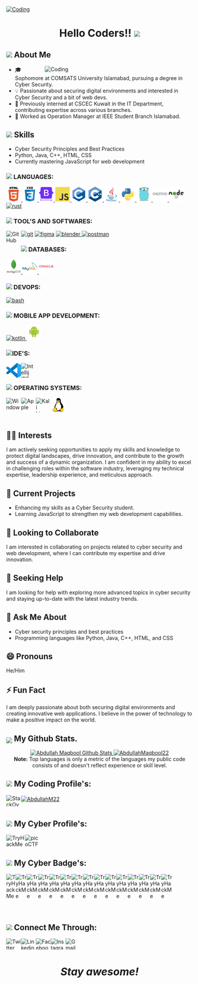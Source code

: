 <a href="https://www.linkedin.com/in/abdullah-maqbool-8b469a25b/" target="blank"><img align="center" alt="Coding" width="1000" src="https://developers.giphy.com/branch/master/static/api-512d36c09662682717108a38bbb5c57d.gif"></a>
<h1 align="center">Hello Coders!!  <img src="https://media.giphy.com/media/hvRJCLFzcasrR4ia7z/giphy.gif" width="35"></h1>

## <img src="https://i.postimg.cc/fk42RgCk/about-me.gif" width="5%">  About Me
<a href="https://www.linkedin.com/in/abdullah-maqbool-8b469a25b/">
<img align="right" alt="Coding" width="400" src="https://i.postimg.cc/HngxzRQj/programming.gif" />
</a>

- 🎓 Sophomore at COMSATS University Islamabad, pursuing a degree in Cyber Security.
- 💡 Passionate about securing digital environments and interested in Cyber Security and a bit of web devs.
- 💼 Previously interned at CSCEC Kuwait in the IT Department, contributing expertise across various branches.
- 🚀 Worked as Operation Manager at IEEE Student Branch Islamabad.
##  <img src="https://media2.giphy.com/media/QssGEmpkyEOhBCb7e1/giphy.gif?cid=ecf05e47a0n3gi1bfqntqmob8g9aid1oyj2wr3ds3mg700bl&rid=giphy.gif" width ="3%"> Skills

- Cyber Security Principles and Best Practices
- Python, Java, C++, HTML, CSS
- Currently mastering JavaScript for web development

### <img src = "https://i.postimg.cc/VkYz479j/Programming-Languages.gif" width=5%> LANGUAGES:
<p align="left"> <a href="https://html.spec.whatwg.org/multipage/" target="_blank"> <img src="https://raw.githubusercontent.com/devicons/devicon/master/icons/html5/html5-original-wordmark.svg" alt="html5" width="40" height="40"/> </a><a href="https://www.w3.org/Style/CSS/" target="_blank"> <img src="https://raw.githubusercontent.com/devicons/devicon/master/icons/css3/css3-original-wordmark.svg" alt="css3" width="40" height="40"/> </a>  <a href="https://getbootstrap.com" target="_blank"> <img src="https://raw.githubusercontent.com/devicons/devicon/master/icons/bootstrap/bootstrap-plain-wordmark.svg" alt="bootstrap" width="40" height="40"/> </a> <a href="https://developer.mozilla.org/en-US/docs/Web/JavaScript" target="_blank"> <img src="https://raw.githubusercontent.com/devicons/devicon/master/icons/javascript/javascript-original.svg" alt="javascript" width="40" height="40"/> </a><a href="https://www.open-std.org/jtc1/sc22/wg14/" target="_blank" rel="noreferrer"> <img src="https://raw.githubusercontent.com/devicons/devicon/master/icons/c/c-original.svg" alt="c" width="40" height="40"/> </a>  <a href="https://isocpp.org/" target="_blank"> <img src="https://raw.githubusercontent.com/devicons/devicon/master/icons/cplusplus/cplusplus-original.svg" alt="cplusplus" width="40" height="40"/> </a>   <a href="https://www.java.com" target="_blank"> <img src="https://raw.githubusercontent.com/devicons/devicon/master/icons/java/java-original.svg" alt="java" width="40" height="40"/> </a>  <a href="https://www.python.org" target="_blank"> <img src="https://raw.githubusercontent.com/devicons/devicon/master/icons/python/python-original.svg" alt="python" width="40" height="40"/> </a>
<align="left"> <a href="https://golang.org" target="_blank" rel="noreferrer"> <img src="https://raw.githubusercontent.com/devicons/devicon/master/icons/go/go-original.svg" alt="go" width="40" height="40"/> </a>
<a href="https://expressjs.com" target="_blank" rel="noreferrer"> <img src="https://raw.githubusercontent.com/devicons/devicon/master/icons/express/express-original-wordmark.svg" alt="express" width="40" height="40"/> </a>
<a href="https://nodejs.org" target="_blank" rel="noreferrer"> <img src="https://raw.githubusercontent.com/devicons/devicon/master/icons/nodejs/nodejs-original-wordmark.svg" alt="nodejs" width="40" height="40"/> </a> 
<a href="https://www.rust-lang.org" target="_blank" rel="noreferrer"> <img src="https://i.postimg.cc/Jn070x5J/d91add8e1561f11455130857e6d0aef9.png" alt="rust" width="40" height="40"/> </a>
</p>

### <img src = "https://i.postimg.cc/ZKWgr2M9/Software-Tools.gif" width=5%>  TOOL'S AND SOFTWARES:
<p align="left"><a href="https://github.com/" target="blank"><img align="left" alt="GitHub" width="40px"  height="40" src="https://user-images.githubusercontent.com/3369400/139447912-e0f43f33-6d9f-45f8-be46-2df5bbc91289.png"/></a>
<a href="https://git-scm.com/" target="_blank"><img src="https://www.vectorlogo.zone/logos/git-scm/git-scm-icon.svg" alt="git" width="40" height="40"/></a>
<a href="https://www.figma.com/" target="_blank"> <img src="https://www.vectorlogo.zone/logos/figma/figma-icon.svg" alt="figma" width="40" height="40"/></a>
<a href="https://www.blender.org/" target="_blank" rel="noreferrer"> <img src="https://download.blender.org/branding/community/blender_community_badge_white.svg" alt="blender" width="40" height="40"/> </a><a href="https://postman.com" target="_blank" rel="noreferrer"> <img src="https://www.vectorlogo.zone/logos/getpostman/getpostman-icon.svg" alt="postman" width="40" height="40"/> </a> </p>

### <img src = "https://i.postimg.cc/gJcPp50Z/giphy.gif" width=5%> DATABASES:
<a href="https://www.mongodb.com/" target="_blank" rel="noreferrer"> <img src="https://raw.githubusercontent.com/devicons/devicon/master/icons/mongodb/mongodb-original-wordmark.svg" alt="mongodb" width="40" height="40"/> </a>
<a href="https://www.mysql.com/" target="_blank" rel="noreferrer"> <img src="https://raw.githubusercontent.com/devicons/devicon/master/icons/mysql/mysql-original-wordmark.svg" alt="mysql" width="40" height="40"/> </a>
 <a href="https://www.oracle.com/" target="_blank" rel="noreferrer"> <img src="https://raw.githubusercontent.com/devicons/devicon/master/icons/oracle/oracle-original.svg" alt="oracle" width="40" height="40"/> </a>
  	<br />
### <img src = "https://i.postimg.cc/fWXrF0nj/devops.gif" width=5%> DEVOPS:
<a href="https://www.gnu.org/software/bash/" target="_blank" rel="noreferrer"> <img src="https://www.vectorlogo.zone/logos/gnu_bash/gnu_bash-icon.svg" alt="bash" width="40" height="40"/> </a>
  	<br />
### <img src = "https://i.postimg.cc/sDmwdYnS/giphy.gif" width=5%> MOBILE APP DEVELOPMENT:
<a href="https://kotlinlang.org" target="_blank" rel="noreferrer"> <img src="https://www.vectorlogo.zone/logos/kotlinlang/kotlinlang-icon.svg" alt="kotlin" width="40" height="40"/> </a> 
<a href="https://developer.android.com" target="_blank" rel="noreferrer"> <img src="https://raw.githubusercontent.com/devicons/devicon/master/icons/android/android-original-wordmark.svg" alt="android" width="40" height="40"/> </a>
  	<br />
### <img src = "https://i.postimg.cc/vHXrZZzf/IDEs.gif" width=5%>IDE'S:
<a href="https://code.visualstudio.com/"><img align="left" alt="Visual Studio Code" width="40px" height="40px"     src="https://raw.githubusercontent.com/github/explore/80688e429a7d4ef2fca1e82350fe8e3517d3494d/topics/visual-studio-code/visual-studio-code.png" /></a>
<a href="https://www.jetbrains.com/idea/"><img align="left" alt="Intellij IDE" width="40px" height="40px"
        src="https://img.icons8.com/color/48/intellij-idea.png" /></a>
  	<br />
<br />

### <img src = "https://i.postimg.cc/3J7MHnSW/os.gif" width=5%> OPERATING SYSTEMS:
<a href="https://www.microsoft.com/en-us/" target="_blank"><img align="left" alt="Windows" width="40px" height="40px" src="https://img.icons8.com/color/48/microsoft.png"/></a>
<a href="https://www.apple.com/" target="blank"><img align="left" alt="Apple"  width="40px" height="40px" src="https://img.icons8.com/color/48/mac-logo.png"/></a>
<a href="https://www.kali.org/" target="_blank"><img align="left" alt="Kali Linux"  width="40px" height="40px" src="https://img.icons8.com/plasticine/100/kali-linux.png"/></a>
<a href="https://www.linux.org/" target="_blank" rel="noreferrer"> <img src="https://raw.githubusercontent.com/devicons/devicon/master/icons/linux/linux-original.svg" alt="linux" width="40" height="40"/> </a> 
        <br />
<br />



## 😶‍🌫️ Interests

I am actively seeking opportunities to apply my skills and knowledge to protect digital landscapes, drive innovation, and contribute to the growth and success of a dynamic organization. I am confident in my ability to excel in challenging roles within the software industry, leveraging my technical expertise, leadership experience, and meticulous approach.

## 🌱 Current Projects

- Enhancing my skills as a Cyber Security student.
- Learning JavaScript to strengthen my web development capabilities.

## 👯 Looking to Collaborate

I am interested in collaborating on projects related to cyber security and web development, where I can contribute my expertise and drive innovation.

## 🤔 Seeking Help

I am looking for help with exploring more advanced topics in cyber security and staying up-to-date with the latest industry trends.

## 💬 Ask Me About

- Cyber security principles and best practices
- Programming languages like Python, Java, C++, HTML, and CSS

## 😄 Pronouns

He/Him

## ⚡ Fun Fact

I am deeply passionate about both securing digital environments and creating innovative web applications. I believe in the power of technology to make a positive impact on the world.

## <img src="https://media1.giphy.com/media/v1.Y2lkPTc5MGI3NjExYzFhYzJkMmQ2MWQ3ZGY3MDhjZTE3MDI2Mzk3NzE1OWQyZTRlMmYwMCZjdD1z/iY8CRBdQXODJSCERIr/giphy.gif" width=5% valign="bottom"> My Github Stats.
<p align="center">
    <a href="https://github.com/AbdullahMaqbool22">
	    <img alt="Abdullah Maqbool Github Stats" src="https://github-readme-stats.vercel.app/api?username=Abdullahmaqbool22&show_icons=true&count_private=true&locale=en&theme=tokyonight&layout=compact" height="230px"/>
	  <img src="https://github-readme-stats.vercel.app/api/top-langs?username=AbdullahMaqbool22&langs_count=10&show_icons=true&locale=en&theme=tokyonight" alt="AbdullahMaqbool22" height="230px"/>
<br/>
</a>
<b>Note:</b> Top languages is only a metric of the languages my public code consists of and doesn't reflect experience or skill level.

  </p>

## <img src = "https://i.postimg.cc/fy9yGZK3/competitive-programmer.gif"  style="border-radius:15%" width=8%> My Coding Profile's:
<a href="https://stackoverflow.com/users/21672098/abdullah-maqbool"><img align="left" alt="StackOverflow"  width="40px" height="30px"
        src="https://raw.githubusercontent.com/rahuldkjain/github-profile-readme-generator/master/src/images/icons/Social/stack-overflow.svg" /></a>
	<a href="https://www.leetcode.com/AbdullahM22" target="blank"><img align="center" src="https://raw.githubusercontent.com/rahuldkjain/github-profile-readme-generator/master/src/images/icons/Social/leet-code.svg" alt="AbdullahM22" height="30" width="40" /></a>
	 <br />
<br />

## <img src="https://i.postimg.cc/Qd9F568Q/ctf-player.gif" style="border-radius:12%" width="10%"> My Cyber Profile's:
<a href="https://tryhackme.com/p/trixycon"><img align="left" alt="TryHackMe"  width="10%" 
        src="https://i.postimg.cc/YS4fP0ZT/tryhackme.png" /></a>
	<a href="https://play.picoctf.org/users/trixycon"><img align="left" alt="picoCTF"  width="40px" height="40px" 
        src="https://i.postimg.cc/XNTSz0CL/pico.png" /></a>
	 <br />
<br />

## <img src="https://media.giphy.com/media/bJ4TVNYNUympPgcpem/giphy.gif" style="border-radius:12%" width="10%"> My Cyber Badge's:
<a href="https://tryhackme.com/p/trixycon"><img align="left" alt="TryHackMe"  width="5%" 
        src="https://assets.tryhackme.com/img/badges/linux.svg" /></a>
	<a href="https://tryhackme.com/p/trixycon"><img align="left" alt="TryHackMe"  width="6%" 
        src="https://assets.tryhackme.com/img/badges/webbed.svg" /></a>
	<a href="https://tryhackme.com/p/trixycon"><img align="left" alt="TryHackMe"  width="6%" 
        src="https://assets.tryhackme.com/img/badges/streak7.svg" /></a>
	<a href="https://tryhackme.com/p/trixycon"><img align="left" alt="TryHackMe"  width="6%" 
        src="https://assets.tryhackme.com/img/badges/streak30.svg" /></a>
	<a href="https://tryhackme.com/p/trixycon"><img align="left" alt="TryHackMe"  width="6%" 
        src="https://assets.tryhackme.com/img/badges/introtooffensivesecurity.svg" /></a>
	<a href="https://tryhackme.com/p/trixycon"><img align="left" alt="TryHackMe"  width="6%" 
        src="https://assets.tryhackme.com/img/badges/firstfour.svg" /></a>
	<a href="https://tryhackme.com/p/trixycon"><img align="left" alt="TryHackMe"  width="6%" 
        src="https://assets.tryhackme.com/img/badges/adventofcyber4.svg" /></a>
	<a href="https://tryhackme.com/p/trixycon"><img align="left" alt="TryHackMe"  width="6%" 
        src="https://tryhackme.com/img/badges/howthewebworks.svg" /></a>
	<a href="https://tryhackme.com/p/trixycon"><img align="left" alt="TryHackMe"  width="6%" 
        src="https://tryhackme.com/img/badges/introtosecurityengineering.svg" /></a>
	<a href="https://tryhackme.com/p/trixycon"><img align="left" alt="TryHackMe"  width="6%" 
        src="https://assets.tryhackme.com/img/badges/owasptop10.svg" /></a>
	<a href="https://tryhackme.com/p/trixycon"><img align="left" alt="TryHackMe"  width="6%" 
        src="https://tryhackme.com/img/badges/mrrobot.svg" /></a>
	<a href="https://tryhackme.com/p/trixycon"><img align="left" alt="TryHackMe"  width="6%" 
        src="https://tryhackme.com/img/badges/ohsint.svg" /></a>
	<a href="https://tryhackme.com/p/trixycon"><img align="left" alt="TryHackMe"  width="6%" 
        src="https://tryhackme.com/img/badges/metasploit.svg" /></a>
	<a href="https://tryhackme.com/p/trixycon"><img align="left" alt="TryHackMe"  width="6%" 
        src="https://tryhackme.com/img/badges/hashcracker.svg" /></a>
	<a href="https://tryhackme.com/p/trixycon"><img align="left" alt="TryHackMe"  width="6%" 
        src="https://tryhackme.com/img/badges/linuxprivesc.svg" /></a>
	 	<br><br><br><br><br><br>
## <img src="https://i.postimg.cc/cLDn0tX8/contact-with-me.gif" width="10%"> Connect Me Through:
<a href="https://twitter.com/AbdullahM228"><img align="left" alt="Twitter" width="40px" height="30px"
        src="https://raw.githubusercontent.com/rahuldkjain/github-profile-readme-generator/master/src/images/icons/Social/twitter.svg" /></a>
<a href="https://www.linkedin.com/in/abdullah-maqbool-8b469a25b/"><img align="left" alt="Linkedin"  width="40px" height="30px"
        src="https://raw.githubusercontent.com/rahuldkjain/github-profile-readme-generator/master/src/images/icons/Social/linked-in-alt.svg" /></a>
<a href="https://www.facebook.com/abdullah.maqbool.359"><img align="left" alt="Facebook" width="40px" height="30px"
        src="https://raw.githubusercontent.com/rahuldkjain/github-profile-readme-generator/master/src/images/icons/Social/facebook.svg" /></a>
<a href="https://www.instagram.com/abdullahmaqbool22/"><img align="left" alt="Instagram"  width="40px" height="30px"
        src="https://raw.githubusercontent.com/rahuldkjain/github-profile-readme-generator/master/src/images/icons/Social/instagram.svg" /></a>
<a href="mailto:abdullahmaqbool08@gmail.com"><img align="left" alt="Gmail"  width="30px" height="30px"
        src="https://img.icons8.com/fluency/48/gmail-new.png" /></a>
        </br>
</br>

<h1 align='center'><i>Stay awesome!</i></h1>





<!--
**AbdullahMaqbool22/AbdullahMaqbool22** is a ✨ _special_ ✨ repository because its `README.md` (this file) appears on your GitHub profile.
Here are some ideas to get you started:
- 🔭 I’m currently working on ...
- 🌱 I’m currently learning ...
- 👯 I’m looking to collaborate on ...
- 🤔 I’m looking for help with ...
- 💬 Ask me about ...
- 📫 How to reach me: ...
- 😄 Pronouns: ...
- ⚡ Fun fact: ...
-->
